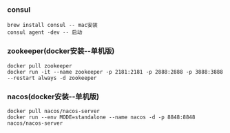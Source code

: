 ### consul
```
brew install consul -- mac安装
consul agent -dev -- 启动
```

### zookeeper(docker安装--单机版)
```
docker pull zookeeper
docker run -it --name zookeeper -p 2181:2181 -p 2888:2888 -p 3888:3888 --restart always -d zookeeper

```

### nacos(docker安装--单机版)
```
docker pull nacos/nacos-server
docker run --env MODE=standalone --name nacos -d -p 8848:8848 nacos/nacos-server
```